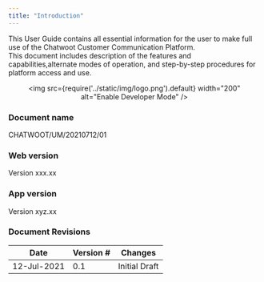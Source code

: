```yaml
---
title: "Introduction"
---
```

This User Guide contains all essential information for the user to make full use of the Chatwoot Customer Communication Platform.  
This document includes description of the features and capabilities,alternate modes of operation, and step-by-step procedures for platform access and use.

<!-- ![logo](../static/img/logo.png) -->

<!-- <div style={{textAlign: 'center'}}> -->
<div align="center">

<img src={require('../static/img/logo.png').default} width="200" alt="Enable Developer Mode" />

</div>

### Document name 
CHATWOOT/UM/20210712/01
### Web version
Version xxx.xx
### App version
Version xyz.xx
### Document Revisions
| Date        | Version # | Changes       |
|-------------|-----------|---------------|
| 12-Jul-2021 | 0.1       | Initial Draft |

